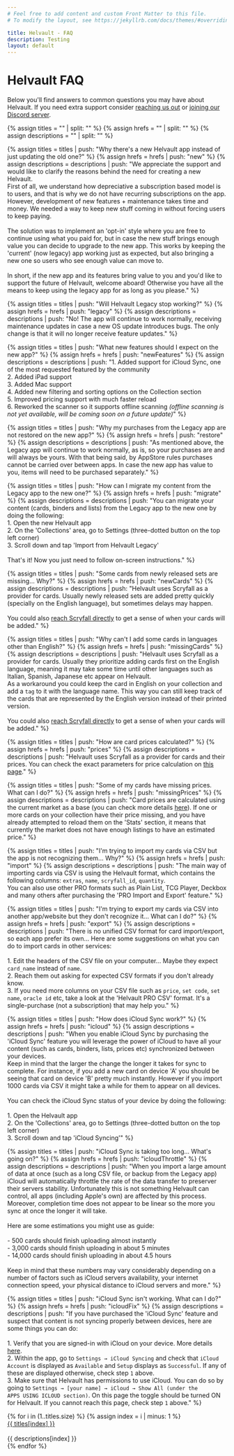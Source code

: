 ```yaml
---
# Feel free to add content and custom Front Matter to this file.
# To modify the layout, see https://jekyllrb.com/docs/themes/#overriding-theme-defaults

title: Helvault - FAQ
description: Testing
layout: default
---
```

<html>
  <head>
    <link href="https://cdn.jsdelivr.net/npm/bootstrap@5.3.1/dist/css/bootstrap.min.css" rel="stylesheet" integrity="sha384-4bw+/aepP/YC94hEpVNVgiZdgIC5+VKNBQNGCHeKRQN+PtmoHDEXuppvnDJzQIu9" crossorigin="anonymous">
    <script src="https://cdn.jsdelivr.net/npm/bootstrap@5.3.1/dist/js/bootstrap.bundle.min.js" integrity="sha384-HwwvtgBNo3bZJJLYd8oVXjrBZt8cqVSpeBNS5n7C8IVInixGAoxmnlMuBnhbgrkm" crossorigin="anonymous"></script>
    <link rel="stylesheet" href="style.css">
  </head>
  
  <script type="text/javascript">
    function openContentIfNeeded() {
      if (window.location.hash !== "") {
        const collapseElementList = document.querySelectorAll(window.location.hash)
        const collapseList = [...collapseElementList].map(collapseEl => new bootstrap.Collapse(collapseEl))
      }
    }
    window.onload = openContentIfNeeded;
  </script>
</html>

# Helvault FAQ
Below you'll find answers to common questions you may have about Helvault. If you need extra support consider [reaching us out]({{site.helvault_support_form}}) or [joining our Discord server](https://discord.gg/WMWNpmcg35).

{% assign titles = "" | split: "" %}
{% assign hrefs = "" | split: "" %}
{% assign descriptions = "" | split: "" %}


{% assign titles = titles | push: "Why there's a new Helvault app instead of just updating the old one?" %}
{% assign hrefs = hrefs | push: "new" %}
{% assign descriptions = descriptions | push: "We appreciate the support and would like to clarify the reasons behind the need for creating a new Helvault.<br/>First of all, we understand how depreciative a subscription based model is to users, and that is why we do not have recurring subscriptions on the app. However, development of new features + maintenance takes time and money. We needed a way to keep new stuff coming in without forcing users to keep paying.<br/><br/>The solution was to implement an 'opt-in' style where you are free to continue using what you paid for, but in case the new stuff brings enough value you can decide to upgrade to the new app. This works by keeping the 'current' (now legacy) app working just as expected, but also bringing a new one so users who see enough value can move to.<br/><br/>In short, if the new app and its features bring value to you and you'd like to support the future of Helvault, welcome aboard! Otherwise you have all the means to keep using the legacy app for as long as you please." %}


{% assign titles = titles | push: "Will Helvault Legacy stop working?" %}
{% assign hrefs = hrefs | push: "legacy" %}
{% assign descriptions = descriptions | push: "No! The app will continue to work normally, receiving maintenance updates in case a new OS update introduces bugs. The only change is that it will no longer receive feature updates." %}


{% assign titles = titles | push: "What new features should I expect on the new app?" %}
{% assign hrefs = hrefs | push: "newFeatures" %}
{% assign descriptions = descriptions | push: "1. Added support for iCloud Sync, one of the most requested featured by the community<br/>2. Added iPad support<br/>3. Added Mac support<br/>4. Added new filtering and sorting options on the Collection section<br/>5. Improved pricing support with much faster reload<br/>6. Reworked the scanner so it supports offline scanning <i>(offline scanning is not yet available, will be coming soon on a future update)</i>" %}


{% assign titles = titles | push: "Why my purchases from the Legacy app are not restored on the new app?" %}
{% assign hrefs = hrefs | push: "restore" %}
{% assign descriptions = descriptions | push: "As mentioned above, the Legacy app will continue to work normally, as is, so your purchases are and will always be yours. With that being said, by AppStore rules purchases cannot be carried over between apps. In case the new app has value to you, items will need to be purchased separately." %}


{% assign titles = titles | push: "How can I migrate my content from the Legacy app to the new one?" %}
{% assign hrefs = hrefs | push: "migrate" %}
{% assign descriptions = descriptions | push: "You can migrate your content (cards, binders and lists) from the Legacy app to the new one by doing the following:<br/>1. Open the new Helvault app<br/>2. On the 'Collections' area, go to Settings (three-dotted button on the top left corner)<br/>3. Scroll down and tap 'Import from Helvault Legacy'<br/><br/>That's it! Now you just need to follow on-screen instructions." %}


{% assign titles = titles | push: "Some cards from newly released sets are missing... Why?" %}
{% assign hrefs = hrefs | push: "newCards" %}
{% assign descriptions = descriptions | push: "Helvault uses Scryfall as a provider for cards. Usually newly released sets are added pretty quickly (specially on the English language), but sometimes delays may happen.<br/><br/>You could also <a href='https://scryfall.com/contact'>reach Scryfall directly</a> to get a sense of when your cards will be added." %}


{% assign titles = titles | push: "Why can't I add some cards in languages other than English?" %}
{% assign hrefs = hrefs | push: "missingCards" %}
{% assign descriptions = descriptions | push: "Helvault uses Scryfall as a provider for cards. Usually they prioritize adding cards first on the English language, meaning it may take some time until other languages such as Italian, Spanish, Japanese etc appear on Helvault.<br/>As a workaround you could keep the card in English on your collection and add a <code>tag</code> to it with the language name. This way you can still keep track of the cards that are represented by the English version instead of their printed version.<br/><br/>You could also <a href='https://scryfall.com/contact'>reach Scryfall directly</a> to get a sense of when your cards will be added." %}


{% assign titles = titles | push: "How are card prices calculated?" %}
{% assign hrefs = hrefs | push: "prices" %}
{% assign descriptions = descriptions | push: "Helvault uses Scryfall as a provider for cards and their prices. You can check the exact parameters for price calculation on <a href='https://scryfall.com/docs/faqs/where-do-scryfall-prices-come-from-7' target='_blank'>this page</a>." %}


{% assign titles = titles | push: "Some of my cards have missing prices. What can I do?" %}
{% assign hrefs = hrefs | push: "missingPrices" %}
{% assign descriptions = descriptions | push: "Card prices are calculated using the current market as a base (you can check more details <a href='https://scryfall.com/docs/faqs/where-do-scryfall-prices-come-from-7' target='_blank'>here</a>). If one or more cards on your collection have their price missing, and you have already attempted to reload them on the 'Stats' section, it means that currently the market does not have enough listings to have an estimated price." %}


{% assign titles = titles | push: "I'm trying to import my cards via CSV but the app is not recognizing them... Why?" %}
{% assign hrefs = hrefs | push: "import" %}
{% assign descriptions = descriptions | push: "The main way of importing cards via CSV is using the Helvault format, which contains the following columns: <code>extras</code>, <code>name</code>, <code>scryfall_id</code>, <code>quantity</code>.<br/>You can also use other PRO formats such as Plain List, TCG Player, Deckbox and many others after purchasing the 'PRO Import and Export' feature." %}


{% assign titles = titles | push: "I'm trying to export my cards via CSV into another app/website but they don't recognize it... What can I do?" %}
{% assign hrefs = hrefs | push: "export" %}
{% assign descriptions = descriptions | push: "There is no unified CSV format for card import/export, so each app prefer its own... Here are some suggestions on what you can do to import cards in other services:<br/><br/>1. Edit the headers of the CSV file on your computer... Maybe they expect <code>card_name</code> instead of <code>name</code>.<br/>2. Reach them out asking for expected CSV formats if you don't already know.<br/>3. If you need more columns on your CSV file such as <code>price</code>, <code>set code</code>, <code>set name</code>, <code>oracle id</code> etc, take a look at the 'Helvault PRO CSV' format. It's a single-purchase (not a subscription) that may help you." %}


{% assign titles = titles | push: "How does iCloud Sync work?" %}
{% assign hrefs = hrefs | push: "icloud" %}
{% assign descriptions = descriptions | push: "When you enable iCloud Sync by purchasing the 'iCloud Sync' feature you will leverage the power of iCloud to have all your content (such as cards, binders, lists, prices etc) synchronized between your devices.<br/>Keep in mind that the larger the change the longer it takes for sync to complete. For instance, if you add a new card on device 'A' you should be seeing that card on device 'B' pretty much instantly. However if you import 1000 cards via CSV it might take a while for them to appear on all devices.<br/><br/>You can check the iCloud Sync status of your device by doing the following:<br/><br/>1. Open the Helvault app<br/>2. On the 'Collections' area, go to Settings (three-dotted button on the top left corner)<br/>3. Scroll down and tap 'iCloud Syncing'" %}


{% assign titles = titles | push: "iCloud Sync is taking too long... What's going on?" %}
{% assign hrefs = hrefs | push: "icloudThrottle" %}
{% assign descriptions = descriptions | push: "When you import a large amount of data at once (such as a long CSV file, or backup from the Legacy app) iCloud will automatically throttle the rate of the data transfer to preserver their servers stability. Unfortunately this is not something Helvault can control, all apps (including Apple's own) are affected by this process. Moreover, completion time does not appear to be linear so the more you sync at once the longer it will take.<br/><br/>Here are some estimations you might use as guide:<br/><br/>- 500 cards should finish uploading almost instantly<br/>- 3,000 cards should finish uploading in about 5 minutes<br/>- 14,000 cards should finish uploading in about 4.5 hours<br/><br/>Keep in mind that these numbers may vary considerably depending on a number of factors such as iCloud servers availability, your internet connection speed, your physical distance to iCloud servers and more." %}


{% assign titles = titles | push: "iCloud Sync isn't working. What can I do?" %}
{% assign hrefs = hrefs | push: "icloudFix" %}
{% assign descriptions = descriptions | push: "If you have purchased the 'iCloud Sync' feature and suspect that content is not syncing properly between devices, here are some things you can do:<br/><br/>1. Verify that you are signed-in with iCloud on your device. More details <a href='https://support.apple.com/en-gb/guide/icloud/mmfc0f1e2a/1.0/icloud/1.0' target='_blank'>here</a>.<br/>2. Within the app, go to <code>Settings → iCloud Syncing</code> and check that <code>iCloud Account</code> is displayed as <code>Available</code> and <code>Setup</code> displays as <code>Successful</code>. If any of these are displayed otherwise, check step <code>1</code> above.<br/>3. Make sure that Helvault has permissions to use iCloud. You can do so by going to <code>Settings → [your name] → iCloud → Show All (under the APPS USING ICLOUD section)</code>. On this page the toggle should be turned ON for Helvault. If you cannot reach this page, check step <code>1</code> above." %}

<div class="faq-body">
  {% for i in (1..titles.size) %}
  {% assign index = i | minus: 1 %}
    <div class="faq-collapse-item">
      <a class="faq-collapse-btn" data-bs-toggle="collapse" href="#{{ hrefs[index] }}">{{ titles[index] }}</a>
      <div class="faq-collapse-content collapse" id="{{ hrefs[index] }}"><br/>{{ descriptions[index] }}</div>
    </div>
  {% endfor %}
</div>